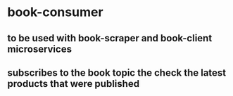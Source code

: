 # book-consumer
## to be used with book-scraper and book-client microservices
## subscribes to the book topic the check the latest products that were published
